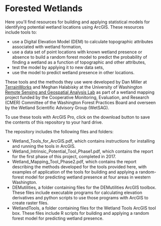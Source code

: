 # Forested Wetlands

Here you'll find resources for building and applying statistical models for identifying potential wetland locations using ArcGIS. These resources include tools to:
- use a Digital Elevation Model (DEM) to calculate topographic attributes associated with wetland formation,
- use a data set of point locations with known wetland presence or absence to build a random forest model to predict the probability of finding a wetland as a function of topographic and other attributes,
- test the model by applying it to new data sets,
- use the model to predict wetland presence in other locations. 

These tools and the methods they use were developed by Dan Miller at [TerrainWorks](http://www.terrainworks.com) and Meghan Halabisky at the University of Washington [Remote Sensing and Geospatial Analysis Lab](https://sites.uw.edu/rsgal/) as part of a wetland mapping project funded by the Cooperative Monitoring, Evaluation, and Research (CMER) Committee of the Washington Forest Practices Board and overseen by the Wetland Scientific Advisory Group (WetSAG). 

To use these tools with ArcGIS Pro, click on the download button to save the contents of this repository to your hard drive. 

The repository includes the following files and folders:
- Wetland_Tools_for_ArcGIS.pdf, which contains instructions for installing and running the tools in ArcGIS. 
- Wetland_Intrinsic_Potential_Tool_Phase1.pdf, which contains the report for the first phase of this project, completed in 2017.
- Wetland_Mapping_Tool_Phase2.pdf, which contains the report describing the methods developed for the tools provided here, with examples of application of the tools for building and applying a random-forest model for predicting wetland presence at four areas in western Washington.
- DEMutilities, a folder containing files for the DEMutilities ArcGIS toolbox. These files include executable programs for calculating elevation derivatives and python scripts to use those programs with ArcGIS to create raster files.
- WetlandTools, a folder containing files for the Wetland Tools ArcGIS tool box. These files include R scripts for building and applying a random forest model for predicting wetland presence.
